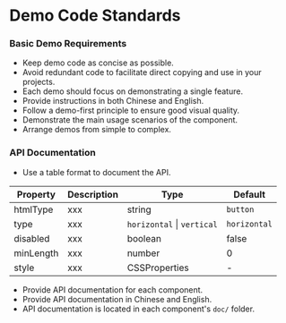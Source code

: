 # Demo Code Standards

### Basic Demo Requirements

- Keep demo code as concise as possible.
- Avoid redundant code to facilitate direct copying and use in your projects.
- Each demo should focus on demonstrating a single feature.
- Provide instructions in both Chinese and English.
- Follow a demo-first principle to ensure good visual quality.
- Demonstrate the main usage scenarios of the component.
- Arrange demos from simple to complex.

### API Documentation

- Use a table format to document the API.

| Property  | Description | Type                       | Default      |
| --------- | ----------- | -------------------------- | ------------ |
| htmlType  | xxx         | string                     | `button`     |
| type      | xxx         | `horizontal` \| `vertical` | `horizontal` |
| disabled  | xxx         | boolean                    | false        |
| minLength | xxx         | number                     | 0            |
| style     | xxx         | CSSProperties              | -            |

- Provide API documentation for each component.
- Provide API documentation in Chinese and English.
- API documentation is located in each component's `doc/` folder.

